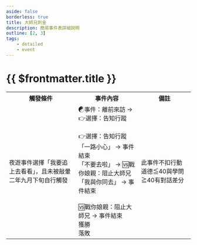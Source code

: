 ```yaml
---
aside: false
borderless: true
title: 大師兄刺金
description: 簡易事件表詳細說明
outline: [2, 3]
tags:
    - detailed
    - event
---
```


# {{ $frontmatter.title }}

<Table class="timeline-table">
    <tr class="timeline-header">
        <th>觸發條件</th>
        <th>事件內容</th>
        <th>備註</th>
    </tr>
	<tr>
		<td>
			夜遊事件選擇「我要追上去看看」，且未被敲暈 <br>
			二年九月下旬自行觸發 <br>
		</td>
		<td>
			<span title="
貢獻-20
道德>40、嘴力≧40：唐布衣+1
性情≦40：唐布衣+1
性情>40：嘴力+1
			">☯事件：離前來訪 → 👉選擇：告知行蹤 </span> <br>
			<br>
			👉選擇：告知行蹤 <br>
			「一路小心」 → 事件結束 <br>
			「不要去啦」 → 🆚戰你娘親：阻止大師兄 <br>
			<span title="唐布衣+1、秘笈《楊家練兵操》">「我與你同去」 → 事件結束 </span> <br>
			<br>
			🆚戰你娘親：阻止大師兄 → 事件結束 <br>
			<span title="
武學+4、性情+2、唐布衣+1、心相+30
輕功≧80：體力-1、心相-10
			">獲勝 </span> <br>
			<span title="武學+2">落敗 </span> <br>
		</td>
		<td>
			此事件不扣行動 <br>
			道德≦40與學問≧40有對話差分 <br>
		</td>
	</tr>
</table>
